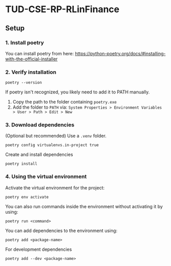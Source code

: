 # TUD-CSE-RP-RLinFinance

## Setup
### 1. Install poetry
You can install poetry from here: https://python-poetry.org/docs/#installing-with-the-official-installer
### 2. Verify installation
```
poetry --version
```
If poetry isn't recognized, you likely need to add it to PATH manually.
1. Copy the path to the folder containing `poetry.exe`
2. Add the folder to `PATH` via: `System Properties > Environment Variables > User > Path > Edit > New`

### 3. Download dependencies
(Optional but recommended) Use a `.venv` folder.
```
poetry config virtualenvs.in-project true
```
Create and install dependencies
```
poetry install
```
### 4. Using the virtual environment
Activate the virtual environment for the project:
```
poetry env activate
```
You can also run commands inside the environment without activating it by using:
```
poetry run <command>
``` 
You can add dependencies to the environment using:
```
poetry add <package-name>
```
For development dependencies
```
poetry add --dev <package-name>
``` 

<!-- Run `pip install -r requirements.txt` in the base folder of this project.

TA-Lib Note: If TA-Lib is part of the requirements, you might need to install the underlying TA-Lib C library first. Installation steps vary by operating system (Windows, macOS, Linux). Check the TA-Lib-wrapper documentation on PyPI or Conda-forge for instructions. stockstats (currently inside requirements.txt) is often used as an alternative within FinRL and doesn't have this external dependency. -->
